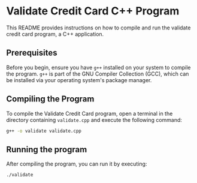 # Validate Credit Card C++ Program

This README provides instructions on how to compile and run the validate credit card program, a C++ application.

## Prerequisites

Before you begin, ensure you have `g++` installed on your system to compile the program. `g++` is part of the GNU Compiler Collection (GCC), which can be installed via your operating system's package manager.

## Compiling the Program

To compile the Validate Credit Card program, open a terminal in the directory containing `validate.cpp` and execute the following command:

```bash
g++ -o validate validate.cpp
```

## Running the program

After compiling the program, you can run it by executing:
```bash
./validate
```
